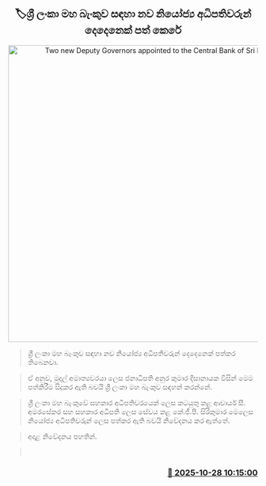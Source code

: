 <p align='center'><b><h2 align='center' title='Two new Deputy Governors appointed to the Central Bank of Sri Lanka'>🏷ශ්‍රී ලංකා මහ බැංකුව සඳහා නව නියෝජ්‍ය අධිපතිවරුන් දෙදෙනෙක් පත් කෙරේ</h2></b></p>
<p align='center'><img src='https://helakuru.sgp1.cdn.digitaloceanspaces.com/esana/images/lib/central-bank[1].jpg' width='600' alt='Two new Deputy Governors appointed to the Central Bank of Sri Lanka'></p>

> ශ්‍රී ලංකා මහ බැංකුව සඳහා නව නියෝජ්‍ය අධිපතිවරුන් දෙදෙනෙක් පත්කර තිබෙනවා.

> ඒ අනුව, මුදල් අමාත්‍යවරයා ලෙස ජනාධිපති අනුර කුමාර දිසානායක විසින් මෙම පත්කිරීම සිදුකර ඇති බවයි ශ්‍රී ලංකා මහ බැංකුව සඳහන් කරන්නේ.

> ශ්‍රී ලංකා මහ බැංකුවේ සහකාර අධිපතිවරයෙක් ලෙස කටයුතු කළ ආචාර්ය සී. අමරසේකර සහ සහකාර අධිපති ලෙස සේවය කළ කේ.ජී.පී. සිරිකුමාර මෙලෙස නියෝජ්‍ය අධිපතිවරුන් ලෙස පත්කර ඇති බවයි නිවේදනය කර ඇත්තේ.

> අදාළ නිවේදනය පහතින්.

>  



<h3 align='right'><a href='https://www.helakuru.lk/esana/p/114849/'>📅 2025-10-28 10:15:00</a></h3>
